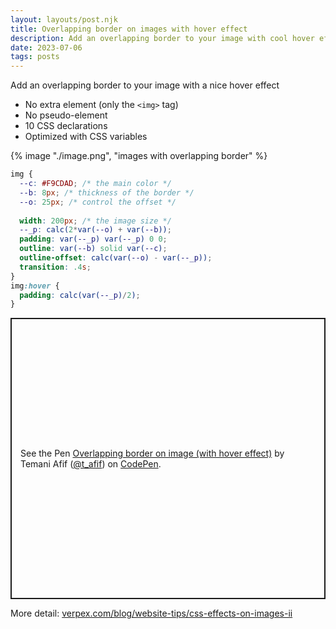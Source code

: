 ```yaml
---
layout: layouts/post.njk
title: Overlapping border on images with hover effect
description: Add an overlapping border to your image with cool hover effect
date: 2023-07-06
tags: posts
---
```


Add an overlapping border to your image with a nice hover effect
* No extra element (only the `<img>` tag)
* No pseudo-element
* 10 CSS declarations
* Optimized with CSS variables

{% image "./image.png", "images with overlapping border" %}

```css
img {
  --c: #F9CDAD; /* the main color */
  --b: 8px; /* thickness of the border */
  --o: 25px; /* control the offset */
  
  width: 200px; /* the image size */
  --_p: calc(2*var(--o) + var(--b));
  padding: var(--_p) var(--_p) 0 0;
  outline: var(--b) solid var(--c);
  outline-offset: calc(var(--o) - var(--_p));
  transition: .4s;
}
img:hover {
  padding: calc(var(--_p)/2);
}
```

<p class="codepen" data-height="450" data-default-tab="result" data-slug-hash="PoxKmgX" data-preview="true" data-user="t_afif" style="height: 450px; box-sizing: border-box; display: flex; align-items: center; justify-content: center; border: 2px solid; margin: 1em 0; padding: 1em;">
  <span>See the Pen <a href="https://codepen.io/t_afif/pen/PoxKmgX">
  Overlapping border on image (with hover effect)</a> by Temani Afif (<a href="https://codepen.io/t_afif">@t_afif</a>)
  on <a href="https://codepen.io">CodePen</a>.</span>
</p>
<script async src="https://cpwebassets.codepen.io/assets/embed/ei.js"></script>


More detail: [verpex.com/blog/website-tips/css-effects-on-images-ii](https://verpex.com/blog/website-tips/css-effects-on-images-ii)